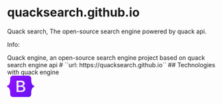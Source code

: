 # quacksearch.github.io
Quack search, The open-source search engine powered by quack api.

<p>Info:</p>
Quack engine, an open-source search engine project based on quack search engine api
# ``url: https://quacksearch.github.io``
## Technologies with quack engine
<br>
<img src="assets/img/technologies/Bootstrap_logo.png" height="50px"></img>
